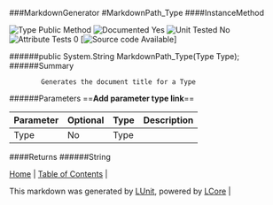 ###MarkdownGenerator
#MarkdownPath_Type
####InstanceMethod

![Type Public Method](http://b.repl.ca/v1/Type-Public%20Method-lightgrey.png) ![Documented Yes](http://b.repl.ca/v1/Documented-Yes-brightgreen.png) ![Unit Tested No](http://b.repl.ca/v1/Unit%20Tested-No-lightgrey.png) ![Attribute Tests 0](http://b.repl.ca/v1/Attribute%20Tests-0-lightgrey.png) [![Source code Available](http://b.repl.ca/v1/Source%20code-Available-red.png)]

######public System.String MarkdownPath_Type(Type Type);
######Summary

            Generates the document title for a Type
            
######Parameters
==__Add parameter type link__==

Parameter | Optional | Type | Description
:---  | :---  | :---  | :--- 
Type | No | Type | 

####Returns
######String

[Home](../../README.md) | [Table of Contents](../../TableOfContents.md) | 


This markdown was generated by [LUnit](https://github.com/CodeSingularity/LUnit), powered by [LCore](https://github.com/CodeSingularity/LCore) | 

